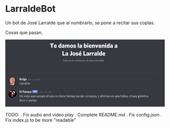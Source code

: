 # LarraldeBot
Un bot de José Larralde que al nombrarlo, se pone a recitar sus coplas. 

Cosas que pasan.

![Larralde Bot](Larralde.JPG)


TODO:
    . Fix audio and video play
    . Complete README.md
    . Fix config.json
    . Fix index.js to be more "readable"